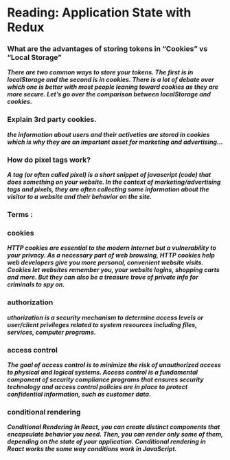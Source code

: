 
# Reading: Application State with Redux

### What are the advantages of storing tokens in “Cookies” vs “Local Storage”
***There are two common ways to store your tokens. The first is in localStorage and the second is in cookies. There is a lot of debate over which one is better with most people leaning toward cookies as they are more secure. Let’s go over the comparison between localStorage and cookies.***

### Explain 3rd party cookies.
***the information about users and their activeties are stored in cookies which is why they  are an important asset for marketing and advertising...*** 

### How do pixel tags work?
***A tag (or often called pixel) is a short snippet of javascript (code) that does something on your website. In the context of marketing/advertising tags and pixels, they are often collecting some information about the visitor to a website and their behavior on the site.***

### Terms :

### cookies
***HTTP cookies are essential to the modern Internet but a vulnerability to your privacy. As a necessary part of web browsing, HTTP cookies help web developers give you more personal, convenient website visits. Cookies let websites remember you, your website logins, shopping carts and more. But they can also be a treasure trove of private info for criminals to spy on.***
### authorization
***uthorization is a security mechanism to determine access levels or user/client privileges related to system resources including files, services, computer programs.***

### access control
***The goal of access control is to minimize the risk of unauthorized access to physical and logical systems. Access control is a fundamental component of security compliance programs that ensures security technology and access control policies are in place to protect confidential information, such as customer data.***

### conditional rendering
***Conditional Rendering In React, you can create distinct components that encapsulate behavior you need. Then, you can render only some of them, depending on the state of your application. Conditional rendering in React works the same way conditions work in JavaScript.***
